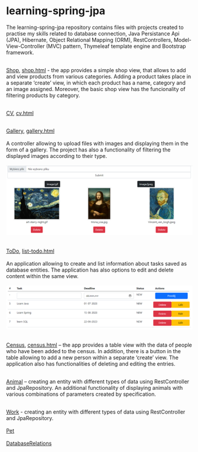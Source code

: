 # learning-spring-jpa

The learning-spring-jpa repository contains files with projects created to practise my skills related to database connection, Java Persistance Api (JPA), Hibernate, Object Relational Mapping (ORM), RestControllers, Model-View-Controller (MVC) pattern, Thymeleaf template engine and Bootstrap framework.<br /><br />

[Shop](https://github.com/katarzynaNow/learning-spring-jpa/tree/master/src/main/java/com/example/learningspringjpa/shop), [shop.html]( https://github.com/katarzynaNow/learning-spring-jpa/tree/master/src/main/resources/templates/shop) - the app provides a simple shop view, that allows to add and view products from various categories. Adding a product takes place in a separate ‘create’ view, in which each product has a name, category and an image assigned. Moreover, the basic shop view has the funcionality of filtering products by category.<br /><br />

[CV](https://github.com/katarzynaNow/learning-spring-jpa/tree/master/src/main/java/com/example/learningspringjpa/cv), [cv.html](https://github.com/katarzynaNow/learning-spring-jpa/tree/master/src/main/resources/templates/cv)<br /><br />

[Gallery]( https://github.com/katarzynaNow/learning-spring-jpa/tree/master/src/main/java/com/example/learningspringjpa/gallery), [gallery.html]( https://github.com/katarzynaNow/learning-spring-jpa/blob/master/src/main/resources/templates/gallery.html)<br /><br />
A controller allowing to upload files with images and displaying them in the form of a gallery. The project has also a functionality of filtering the displayed images according to their type.<br /><br />
![gallery](https://github.com/katarzynaNow/learning-spring-jpa/blob/master/src/main/resources/static/gallery.PNG)<br /><br />

 [ToDo]( https://github.com/katarzynaNow/learning-spring-jpa/tree/master/src/main/java/com/example/learningspringjpa/toDo), [list-todo.html]( https://github.com/katarzynaNow/learning-spring-jpa/blob/master/src/main/resources/templates/list-todo.html)<br /><br />
 An application allowing to create and list information about tasks saved as database entities. The application has also options to edit and delete content within the same view.<br /><br />
![todo](https://github.com/katarzynaNow/learning-spring-jpa/blob/master/src/main/resources/static/todo.PNG)<br /><br />

[Census](https://github.com/katarzynaNow/learning-spring-jpa/tree/master/src/main/java/com/example/learningspringjpa/census), [census.html]( https://github.com/katarzynaNow/learning-spring-jpa/tree/master/src/main/resources/templates/census) – the app provides a table view with the data of people who have been added to the census. In addition, there is a button in the table allowing to add a new person within a separate ‘create’ view. The application also has functionalities of deleting and editing the entries.<br /><br />

[Animal]( https://github.com/katarzynaNow/learning-spring-jpa/tree/master/src/main/java/com/example/learningspringjpa/animal) – creating an entity with different types of data using RestController and JpaRepository. An additional functionality of displaying animals with various combinations of parameters created by specification. <br /><br />

[Work]( https://github.com/katarzynaNow/learning-spring-jpa/tree/master/src/main/java/com/example/learningspringjpa/work) - creating an entity with different types of data using RestController and JpaRepository.<br /><br />
[Pet](https://github.com/katarzynaNow/learning-spring-jpa/tree/master/src/main/java/com/example/learningspringjpa/pet)<br /><br />
[DatabaseRelations](https://github.com/katarzynaNow/learning-spring-jpa/tree/master/src/main/java/com/example/learningspringjpa/databaseRelations)


